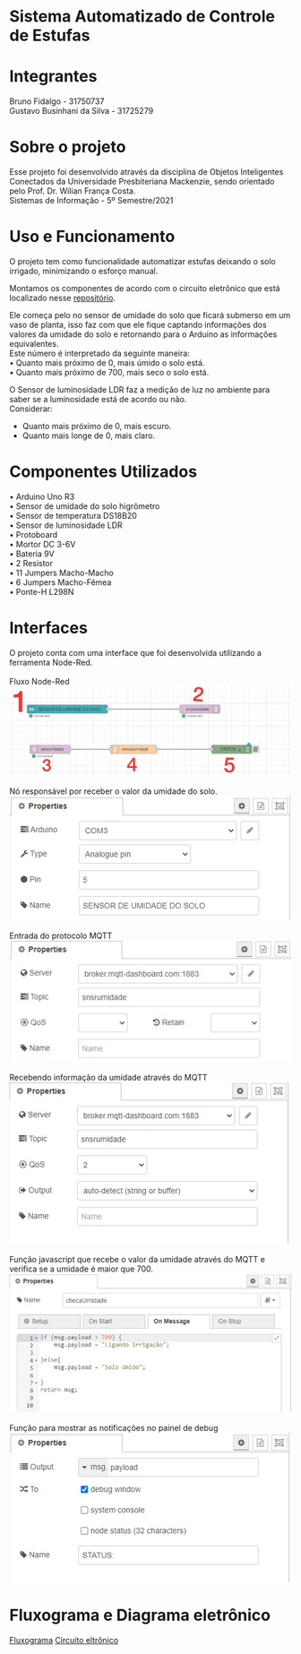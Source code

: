 # Sistema Automatizado de Controle de Estufas

# Integrantes
Bruno Fidalgo - 31750737 <br />
Gustavo Businhani da Silva - 31725279

# Sobre o projeto
Esse projeto foi desenvolvido através da disciplina de Objetos Inteligentes Conectados da Universidade Presbiteriana Mackenzie, sendo orientado pelo Prof. Dr. Wilian França Costa.<br />
Sistemas de Informação - 5º Semestre/2021

# Uso e Funcionamento
O projeto tem como funcionalidade automatizar estufas deixando o solo irrigado, minimizando o esforço manual.

Montamos os componentes de acordo com o circuito eletrônico que está localizado nesse [repositório](https://github.com/gutoraph/Sistema-Automatizado-de-Estufa/blob/525c94e620d57a445c59d9ee975ddc0be01ae192/circuito%20eletronico.png).<br />

Ele começa pelo no sensor de umidade do solo que ficará submerso em um vaso de planta, isso faz com que ele fique captando informações dos valores da umidade do solo e retornando para o Arduino as informações equivalentes. <br />
Este número é interpretado da seguinte maneira:<br />
• Quanto mais próximo de 0, mais úmido o solo está.<br />
• Quanto mais próximo de 700, mais seco o solo está.<br />

O Sensor de luminosidade LDR faz a medição de luz no ambiente para saber se a luminosidade está de acordo ou não. <br />
Considerar: <br />
* Quanto mais próximo de 0, mais escuro. <br />
* Quanto mais longe de 0, mais claro.<br />


# Componentes Utilizados
• Arduino Uno R3 <br />
• Sensor de umidade do solo higrômetro <br />
• Sensor de temperatura DS18B20 <br />
• Sensor de luminosidade LDR <br />
• Protoboard <br />
• Mortor DC 3-6V <br />
• Bateria 9V <br />
• 2 Resistor <br />
• 11 Jumpers Macho-Macho <br />
• 6 Jumpers Macho-Fêmea <br />
• Ponte-H L298N


# Interfaces

O projeto conta com uma interface que foi desenvolvida utilizando a ferramenta Node-Red. <br />
<br />
Fluxo Node-Red<br />
![img](https://github.com/gutoraph/Sistema-Automatizado-de-Estufa/blob/4ca548484e2f5ea0022ecf7c057ad5fc9f9327ed/node-red.jpg)<br /><br />
Nó responsável por receber o valor da umidade do solo.<br />
![img](https://github.com/gutoraph/Sistema-Automatizado-de-Estufa/blob/80f507297fa2e8ff796e8cef2fc91baea44d1ac7/1.jpg)<br /><br />
Entrada do protocolo MQTT<br />
![img](https://github.com/gutoraph/Sistema-Automatizado-de-Estufa/blob/80f507297fa2e8ff796e8cef2fc91baea44d1ac7/2.jpg)<br /><br />
Recebendo informação da umidade através do MQTT <br />
![img](https://github.com/gutoraph/Sistema-Automatizado-de-Estufa/blob/dd084d286a94f77bb9c0c6e56001299d2a3f0fd2/3.jpg)<br /><br />
Função javascript que recebe o valor da umidade através do MQTT e verifica se a umidade é maior que 700.<br />
![img](https://github.com/gutoraph/Sistema-Automatizado-de-Estufa/blob/a0396725973eeaeb9dfab5ff2bb22202f334b037/4.jpg)<br /><br />
Função para mostrar as notificações no painel de debug<br />
![img](https://github.com/gutoraph/Sistema-Automatizado-de-Estufa/blob/eab2f75748a2954c59f8f365414a961a30a1c6dd/5.jpg)<br />

# Fluxograma e Diagrama eletrônico
[Fluxograma](https://github.com/gutoraph/Sistema-Automatizado-de-Estufa/blob/eab2f75748a2954c59f8f365414a961a30a1c6dd/fluxograma.png)
[Circuito eltrônico](https://github.com/gutoraph/Sistema-Automatizado-de-Estufa/blob/eab2f75748a2954c59f8f365414a961a30a1c6dd/circuito%20eletronico.png)
